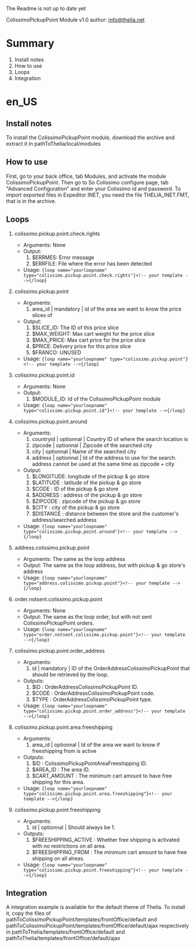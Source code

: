 The Readme is not up to date yet

ColissimoPickupPoint Module v1.0
author: <info@thelia.net>

Summary
=======

1. Install notes
2. How to use
3. Loops
4. Integration

en_US
=====
Install notes
-----------
To install the ColissimoPickupPoint module, download the archive and extract it in pathToThelia/local/modules

How to use
-----------
First, go to your back office, tab Modules, and activate the module ColissimoPickupPoint.
Then go to So Colissimo configure page, tab "Advanced Configuration" and enter your Colissimo id and password.
To import exported files in Expeditor INET, you need the file THELIA_INET.FMT, that is in the archive.

Loops
-----
1. colissimo.pickup.point.check.rights
    - Arguments:
        None
    - Output:
        1. $ERRMES: Error message
        2. $ERRFILE: File where the error has been detected
    - Usage:
        ```{loop name="yourloopname" type="colissimo.pickup.point.check.rights"}<!-- your template -->{/loop}```

2. colissimo.pickup.point
    - Arguments:
        1. area_id | mandatory | id of the area we want to know the price slices of
    - Output:
        1. $SLICE_ID: The ID of this price slice
        2. $MAX_WEIGHT: Max cart weight for the price slice
        3. $MAX_PRICE: Max cart price for the price slice
        4. $PRICE: Delivery price for this price slice
        5. $FRANCO: UNUSED
    - Usage:
        ```{loop name="yourloopname" type="colissimo.pickup.point"}<!-- your template -->{/loop}```

3. colissimo.pickup.point.id
    - Arguments:
        None
    - Output:
        1. $MODULE_ID: Id of the ColissimoPickupPoint module
    - Usage:
        ```{loop name="yourloopname" type="colissimo.pickup.point.id"}<!-- your template -->{/loop}```

4. colissimo.pickup.point.around
    - Arguments:
        1. countryid | optionnal | Country ID of where the search location is
        2. zipcode | optionnal | Zipcode of the searched city
        3. city    | optionnal | Name of the searched city
        4. address | optionnal | Id of the address to use for the search.
        address cannot be used at the same time as zipcode + city
    - Output:
        1. $LONGITUDE: longitude of the pickup & go store
        2. $LATITUDE : latitude of the pickup & go store
        3. $CODE     : ID of the pickup & go store
        4. $ADDRESS  : address of the pickup & go store
        5. $ZIPCODE  : zipcode of the pickup & go store
        6. $CITY     : city of the pickup & go store
        7. $DISTANCE : distance between the store and the customer's address/searched address
    - Usage:
        ```{loop name="yourloopname" type="colissimo.pickup.point.around"}<!-- your template -->{/loop}```

5. address.colissimo.pickup.point
    - Arguments:
        The same as the loop address
    - Output:
        The same as the loop address, but with pickup & go store's address
    - Usage:
        ```{loop name="yourloopname" type="address.colissimo.pickup.point"}<!-- your template -->{/loop}```

6. order.notsent.colissimo.pickup.point
    - Arguments:
        None
    - Output:
        The same as the loop order, but with not sent ColissimoPickupPoint orders.
    - Usage:
        ```{loop name="yourloopname" type="order.notsent.colissimo.pickup.point"}<!-- your template -->{/loop}```
        
7. colissimo.pickup.point.order_address
	- Arguments:
		1. id | mandatory | ID of the OrderAddressColissimoPickupPoint that should be retrieved by the loop.
	- Outputs:
		1. $ID : OrderAddressColissimoPickupPoint ID.
		2. $CODE : OrderAddressColissimoPickupPoint code.
		3. $TYPE : OrderAddressColissimoPickupPoint type.
	- Usage:
		```{loop name="yourloopname" type="colissimo.pickup.point.order_address"}<!-- your template -->{/loop}```
		
8. colissimo.pickup.point.area.freeshipping
	- Arguments:
		1. area_id | optionnal | Id of the area we want to know if freeshipping from is active
	- Outputs:
		1. $ID : ColissimoPickupPointAreaFreeshipping ID.
		2. $AREA_ID : The area ID.
		3. $CART_AMOUNT : The minimum cart amount to have free shipping for this area.
	- Usage:
		```{loop name="yourloopname" type="colissimo.pickup.point.area.freeshipping"}<!-- your template -->{/loop}```
		
9. colissimo.pickup.point.freeshipping
	- Arguments:
		1. id | optionnal | Should always be 1.
	- Outputs:
		1. $FREESHIPPING_ACTIVE : Whether free shipping is activated with no restrictions on all area.
		2. $FREESHIPPING_FROM : The minimum cart amount to have free shipping on all alreas.
	- Usage:
		```{loop name="yourloopname" type="colissimo.pickup.point.freeshipping"}<!-- your template -->{/loop}```
		

Integration
-----------
A integration example is available for the default theme of Thelia.
To install it, copy the files of pathToColissimoPickupPoint/templates/frontOffice/default and
pathToColissimoPickupPoint/templates/frontOffice/default/ajax respectively in pathToThelia/templates/frontOffice/default
and pathToThelia/templates/frontOffice/default/ajax
